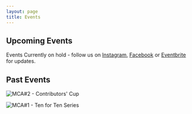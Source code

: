 ```yaml
---
layout: page
title: Events
---
```


## Upcoming Events

Events Currently on hold - follow us on [Instagram](https://www.instagram.com/manchestercoffeearchive), [Facebook](https://www.facebook.com/manchestercoffeearchive) or [Eventbrite](https://manchestercoffeearchive.eventbrite.com/) for updates.



## Past Events

![MCA#2 - Contributors' Cup](/img/events/mca02poster.jpg)

![MCA#1 - Ten for Ten Series](/img/events/mca01poster.jpg)
